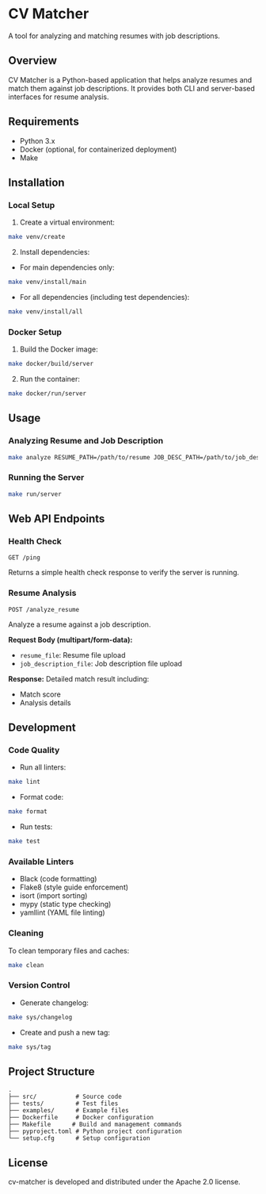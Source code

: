 # CV Matcher

A tool for analyzing and matching resumes with job descriptions.

## Overview

CV Matcher is a Python-based application that helps analyze resumes and match them against job descriptions. It provides both CLI and server-based interfaces for resume analysis.

## Requirements

- Python 3.x
- Docker (optional, for containerized deployment)
- Make

## Installation

### Local Setup

1. Create a virtual environment:
```bash
make venv/create
```

2. Install dependencies:
- For main dependencies only:
```bash
make venv/install/main
```
- For all dependencies (including test dependencies):
```bash
make venv/install/all
```

### Docker Setup

1. Build the Docker image:
```bash
make docker/build/server
```

2. Run the container:
```bash
make docker/run/server
```

## Usage

### Analyzing Resume and Job Description

```bash
make analyze RESUME_PATH=/path/to/resume JOB_DESC_PATH=/path/to/job_description
```

### Running the Server

```bash
make run/server
```

## Web API Endpoints

### Health Check
```http
GET /ping
```
Returns a simple health check response to verify the server is running.

### Resume Analysis
```http
POST /analyze_resume
```
Analyze a resume against a job description.

**Request Body (multipart/form-data):**
- `resume_file`: Resume file upload
- `job_description_file`: Job description file upload

**Response:** Detailed match result including:
- Match score
- Analysis details

## Development

### Code Quality

- Run all linters:
```bash
make lint
```

- Format code:
```bash
make format
```

- Run tests:
```bash
make test
```

### Available Linters

- Black (code formatting)
- Flake8 (style guide enforcement)
- isort (import sorting)
- mypy (static type checking)
- yamllint (YAML file linting)

### Cleaning

To clean temporary files and caches:
```bash
make clean
```

### Version Control

- Generate changelog:
```bash
make sys/changelog
```

- Create and push a new tag:
```bash
make sys/tag
```

## Project Structure

```
.
├── src/           # Source code
├── tests/         # Test files
├── examples/      # Example files
├── Dockerfile     # Docker configuration
├── Makefile      # Build and management commands
├── pyproject.toml # Python project configuration
└── setup.cfg      # Setup configuration
```

## License

cv-matcher is developed and distributed under the Apache 2.0 license.


